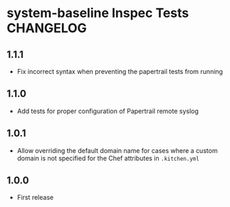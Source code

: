 # system-baseline Inspec Tests CHANGELOG

## 1.1.1
- Fix incorrect syntax when preventing the papertrail tests from running

## 1.1.0
- Add tests for proper configuration of Papertrail remote syslog

## 1.0.1
- Allow overriding the default domain name for cases where a custom domain is not specified for the Chef attributes in
`.kitchen.yml`

## 1.0.0
- First release
